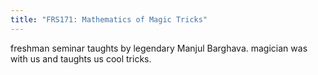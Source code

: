 ```yaml
---
title: "FRS171: Mathematics of Magic Tricks"
---
```


freshman seminar taughts by legendary Manjul Barghava. magician was with us and taughts us cool tricks. 
